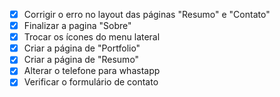 - [x] Corrigir o erro no layout das páginas "Resumo" e "Contato"
- [x] Finalizar a pagina "Sobre"
- [x] Trocar os ícones do menu lateral
- [x] Criar a página de "Portfolio"
- [x] Criar a página de "Resumo"
- [x] Alterar o telefone para whastapp
- [x] Verificar o formulário de contato
